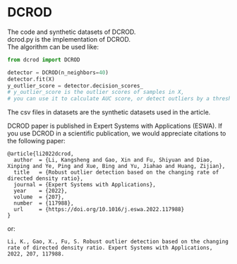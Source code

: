 # DCROD
The code and synthetic datasets of DCROD.  
dcrod.py is the implementation of DCROD.  
The algorithm can be used like:
```Python
from dcrod import DCROD

detector = DCROD(n_neighbors=40)
detector.fit(X)
y_outlier_score = detector.decision_scores_
# y_outlier_score is the outlier scores of samples in X, 
# you can use it to calculate AUC score, or detect outliers by a threshold θ
```
The csv files in datasets are the synthetic datasets used in the article.

DCROD paper is published in Expert Systems with Applications (ESWA). If you use DCROD in a scientific publication, we would appreciate citations to the following paper:
```
@article{li2022dcrod,
  author  = {Li, Kangsheng and Gao, Xin and Fu, Shiyuan and Diao, Xinping and Ye, Ping and Xue, Bing and Yu, Jiahao and Huang, Zijian},
  title   = {Robust outlier detection based on the changing rate of directed density ratio},
  journal = {Expert Systems with Applications},
  year    = {2022},
  volume  = {207},
  number  = {117988},
  url     = {https://doi.org/10.1016/j.eswa.2022.117988}
}
```
or:
```
Li, K., Gao, X., Fu, S. Robust outlier detection based on the changing rate of directed density ratio. Expert Systems with Applications, 2022, 207, 117988.
```

